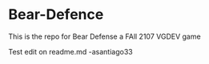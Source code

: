 # Bear-Defence
This is the repo for Bear Defense a FAll 2107 VGDEV game

Test edit on readme.md
  -asantiago33
